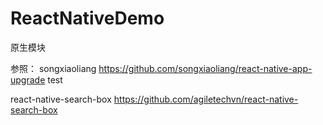 # ReactNativeDemo
原生模块

参照：
songxiaoliang https://github.com/songxiaoliang/react-native-app-upgrade
test

react-native-search-box https://github.com/agiletechvn/react-native-search-box

